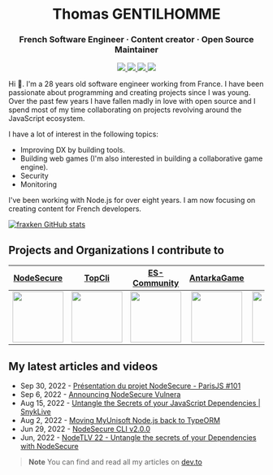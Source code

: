 <h1 align="center">Thomas GENTILHOMME</h1>
<h3 align="center">French Software Engineer · Content creator · Open Source Maintainer</h3>

<p align="center">
  <a href="https://github.com/nodejs/security-wg">
    <img src="https://img.shields.io/static/v1?label=Node.js&message=Security%20WG&color=green&style=for-the-badge">
  </a>
  <a href="https://github.com/MyUnisoft">
    <img src="https://img.shields.io/badge/Node.js%20&%20API%20lead-MyUnisoft-9cf?style=for-the-badge">
  </a>
  <a href="https://www.youtube.com/@Fraxken/">
    <img src="https://img.shields.io/badge/Youtube-red?style=for-the-badge&logo=youtube">
  </a>
  <a href="https://www.linkedin.com/in/thomas-gentilhomme/">
    <img src="https://img.shields.io/badge/LinkedIn-blue?style=for-the-badge&logo=linkedin">
  </a>
</p>

Hi 👋. I'm a 28 years old software engineer working from France. I have been passionate about programming and creating projects since I was young. Over the past few years I have fallen madly in love with open source and I spend most of my time collaborating on projects revolving around the JavaScript ecosystem.

I have a lot of interest in the following topics:

- Improving DX by building tools.
- Building web games (I'm also interested in building a collaborative game engine).
- Security 
- Monitoring

I've been working with Node.js for over eight years. I am now focusing on creating content for French developers.

[![fraxken GitHub stats](https://github-readme-stats.vercel.app/api?username=fraxken)](https://github.com/anuraghazra/github-readme-stats)

## Projects and Organizations I contribute to

| [NodeSecure](https://github.com/NodeSecure) | [TopCli](https://github.com/TopCli) | [ES-Community](https://github.com/ES-Community) | [AntarkaGame](https://github.com/AntarkaGame) | [SlimIO](https://github.com/SlimIO) | [OpenAlly](https://github.com/OpenAlly) |
| :---: | :---: | :---: | :---: | :---: | :---: |
| <img src="https://avatars.githubusercontent.com/u/85318671?s=200&v=4" width="100"> | <img src="https://avatars.githubusercontent.com/u/95156711?s=200&v=4" width="100"> | <img src="https://avatars.githubusercontent.com/u/20496608?s=200&v=4" width="100"> | <img src="https://avatars.githubusercontent.com/u/20371476?s=200&v=4" width="100"> | <img src="https://avatars.githubusercontent.com/u/29552883?s=200&v=4" width="100"> | <img src="https://avatars.githubusercontent.com/u/113172904?s=200&v=4" width="100"> |

## My latest articles and videos

* Sep 30, 2022 - [Présentation du projet NodeSecure - ParisJS #101](https://www.youtube.com/watch?v=hmrKI1jZLGc)
* Sep 6, 2022 - [Announcing NodeSecure Vulnera](https://dev.to/nodesecure/announcing-nodesecure-vulnera-22a6)
* Aug 15, 2022 - [Untangle the Secrets of your JavaScript Dependencies | SnykLive](https://www.youtube.com/watch?v=dqey0bKmLSM)
* Aug 2, 2022 - [Moving MyUnisoft Node.js back to TypeORM](https://dev.to/fraxken/moving-myunisoft-nodejs-back-to-typeorm-3fok)
* Jun 29, 2022 - [NodeSecure CLI v2.0.0](https://dev.to/nodesecure/nodesecure-cli-v200-2ai7)
* Jun, 2022 - [NodeTLV 22 - Untangle the secrets of your Dependencies with NodeSecure](https://www.youtube.com/watch?v=7tTh8KgrIYA)

> **Note** You can find and read all my articles on [dev.to](https://dev.to/fraxken)

